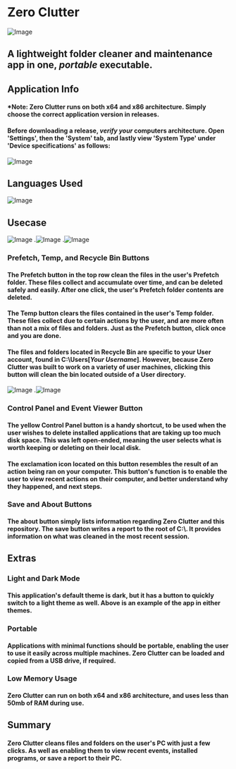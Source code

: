 # Zero Clutter

![Image](https://github.com/user-attachments/assets/bc2e760a-bce9-4294-b8d1-b73255ab980b)

## A lightweight folder cleaner and maintenance app in one, *portable* executable.

## Application Info

#### ***Note**: Zero Clutter runs on both x64 and x86 architecture. Simply choose the correct application version in releases.

#### Before downloading a release, *verify your* computers architecture. Open 'Settings', then the 'System' tab, and lastly view 'System Type' under 'Device specifications' as follows:

![Image](https://github.com/user-attachments/assets/46a5b1f6-a447-4f98-8a1d-d14b7d8d846c)


## Languages Used

![Image](https://github.com/user-attachments/assets/49aa2f30-1806-48f0-ab51-6f3a2c8611ff)

## Usecase

![Image](https://github.com/user-attachments/assets/9f314539-3241-4ed3-a162-3fa1fc0948a1)
.![Image](https://github.com/user-attachments/assets/8e4feba7-4b06-482d-9ab9-37366c0af26a)
.![Image](https://github.com/user-attachments/assets/a7ba78bf-de8c-4590-9c08-b1d3a0352823)


### Prefetch, Temp, and Recycle Bin Buttons

#### The Prefetch button in the top row clean the files in the user's Prefetch folder. These files collect and accumulate over time, and can be deleted safely and easily. After one click, the user's Prefetch folder contents are deleted.

#### The Temp button clears the files contained in the user's Temp folder. These files collect due to certain actions by the user, and are more often than not a mix of files and folders. Just as the Prefetch button, click once and you are done.

#### The files and folders located in Recycle Bin are specific to your User account, found in C:\Users\[*Your Username*]. However, because Zero Clutter was built to work on a variety of user machines, clicking this button will clean the bin located outside of a User directory.

![Image](https://github.com/user-attachments/assets/0ed26494-3586-41fd-9510-dc798f538907)
.![Image](https://github.com/user-attachments/assets/3de2f93d-12c6-4c8f-8ac8-6fba0375a775)

### Control Panel and Event Viewer Button

#### The yellow Control Panel button is a handy shortcut, to be used when the user wishes to delete installed applications that are taking up too much disk space. This was left open-ended, meaning the user selects what is worth keeping or deleting on their local disk.

#### The exclamation icon located on this button resembles the result of an action being ran on your computer. This button's function is to enable the user to view recent actions on their computer, and better understand why they happened, and next steps.

### Save and About Buttons

#### The about button simply lists information regarding Zero Clutter and this repository. The save button writes a report to the root of C:\\. It provides information on what was cleaned in the most recent session.

## Extras

### Light and Dark Mode

#### This application's default theme is dark, but it has a button to quickly switch to a light theme as well. Above is an example of the app in either themes.

### Portable

#### Applications with minimal functions should be portable, enabling the user to use it easily across multiple machines. Zero Clutter can be loaded and copied from a USB drive, if required.

### Low Memory Usage

#### Zero Clutter can run on both x64 and x86 architecture, and uses less than 50mb of RAM during use.

## Summary

#### Zero Clutter cleans files and folders on the user's PC with just a few clicks. As well as enabling them to view recent events, installed programs, or save a report to their PC.

